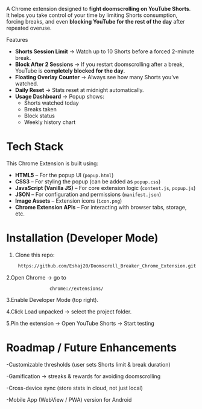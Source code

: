 A Chrome extension designed to **fight doomscrolling on YouTube Shorts**.  
It helps you take control of your time by limiting Shorts consumption, forcing breaks, and even **blocking YouTube for the rest of the day** after repeated overuse.

 Features
- **Shorts Session Limit** → Watch up to 10 Shorts before a forced 2-minute break.  
- **Block After 2 Sessions** → If you restart doomscrolling after a break, YouTube is **completely blocked for the day**.  
- **Floating Overlay Counter** → Always see how many Shorts you’ve watched.  
- **Daily Reset** → Stats reset at midnight automatically.  
- **Usage Dashboard** → Popup shows:
  - Shorts watched today  
  - Breaks taken  
  - Block status  
  - Weekly history chart
 
# Tech Stack

This Chrome Extension is built using:

- **HTML5** – For the popup UI (`popup.html`)
- **CSS3** – For styling the popup (can be added as `popup.css`)
- **JavaScript (Vanilla JS)** – For core extension logic (`content.js`, `popup.js`)
- **JSON** – For configuration and permissions (`manifest.json`)
- **Image Assets** – Extension icons (`icon.png`)
- **Chrome Extension APIs** – For interacting with browser tabs, storage, etc.

# Installation (Developer Mode)
1. Clone this repo:
   ```bash
    https://github.com/Eshaj20/Doomscroll_Breaker_Chrome_Extension.git
   
2.Open Chrome → go to 
                   
                    chrome://extensions/

3.Enable Developer Mode (top right).

4.Click Load unpacked → select the project folder.

5.Pin the extension → Open YouTube Shorts → Start testing 

# Roadmap / Future Enhancements

 -Customizable thresholds (user sets Shorts limit & break duration)

 -Gamification → streaks & rewards for avoiding doomscrolling

 -Cross-device sync (store stats in cloud, not just local)

 -Mobile App (WebView / PWA) version for Android

